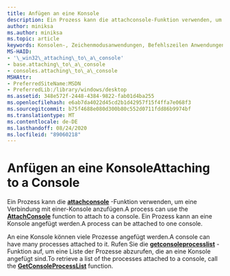 ```yaml
---
title: Anfügen an eine Konsole
description: Ein Prozess kann die attachconsole-Funktion verwenden, um eine Verbindung mit einer-Konsole anzufügen. Ein Prozess kann an eine Konsole angefügt werden.
author: miniksa
ms.author: miniksa
ms.topic: article
keywords: Konsolen-, Zeichenmodusanwendungen, Befehlszeilen Anwendungen, Terminalanwendungen, Konsolen-API
MS-HAID:
- '\_win32\_attaching\_to\_a\_console'
- base.attaching\_to\_a\_console
- consoles.attaching\_to\_a\_console
MSHAttr:
- PreferredSiteName:MSDN
- PreferredLib:/library/windows/desktop
ms.assetid: 348e572f-2448-4384-9822-fab01d4ba255
ms.openlocfilehash: e6ab7da4022d45cd2b1d42957f15f4ffa7e068f3
ms.sourcegitcommit: b75f4688e080d300b80c552d0711fdd86b9974bf
ms.translationtype: MT
ms.contentlocale: de-DE
ms.lasthandoff: 08/24/2020
ms.locfileid: "89060218"
---
```

# <a name="attaching-to-a-console"></a><span data-ttu-id="73989-105">Anfügen an eine Konsole</span><span class="sxs-lookup"><span data-stu-id="73989-105">Attaching to a Console</span></span>


<span data-ttu-id="73989-106">Ein Prozess kann die [**attachconsole**](attachconsole.md) -Funktion verwenden, um eine Verbindung mit einer-Konsole anzufügen.</span><span class="sxs-lookup"><span data-stu-id="73989-106">A process can use the [**AttachConsole**](attachconsole.md) function to attach to a console.</span></span> <span data-ttu-id="73989-107">Ein Prozess kann an eine Konsole angefügt werden.</span><span class="sxs-lookup"><span data-stu-id="73989-107">A process can be attached to one console.</span></span>

<span data-ttu-id="73989-108">An eine Konsole können viele Prozesse angefügt werden.</span><span class="sxs-lookup"><span data-stu-id="73989-108">A console can have many processes attached to it.</span></span> <span data-ttu-id="73989-109">Rufen Sie die [**getconsoleprocesslist**](getconsoleprocesslist.md) -Funktion auf, um eine Liste der Prozesse abzurufen, die an eine Konsole angefügt sind.</span><span class="sxs-lookup"><span data-stu-id="73989-109">To retrieve a list of the processes attached to a console, call the [**GetConsoleProcessList**](getconsoleprocesslist.md) function.</span></span>

 

 




